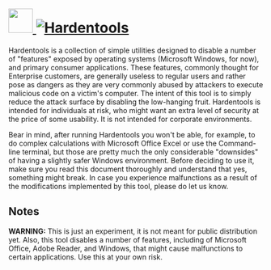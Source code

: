 # [<img src="https://cdn.jsdelivr.net/gh/AdmiringWorm/chocolatey-packages@0863e5e7649730147921d3c4f6df36d717ed9d1c/icons/hardentools.png" height="48" width="48" /> ![Hardentools](https://img.shields.io/chocolatey/v/hardentools.svg?label=Hardentools&style=for-the-badge)](https://chocolatey.org/packages/hardentools)

Hardentools is a collection of simple utilities designed to disable a number of "features" exposed by operating systems (Microsoft Windows, for now), and primary consumer applications. These features, commonly thought for Enterprise customers, are generally useless to regular users and rather pose as dangers as they are very commonly abused by attackers to execute malicious code on a victim's computer. The intent of this tool is to simply reduce the attack surface by disabling the low-hanging fruit. Hardentools is intended for individuals at risk, who might want an extra level of security at the price of some usability. It is not intended for corporate environments.

Bear in mind, after running Hardentools you won't be able, for example, to do complex calculations with Microsoft Office Excel or use the Command-line terminal, but those are pretty much the only considerable "downsides" of having a slightly safer Windows environment. Before deciding to use it, make sure you read this document thoroughly and understand that yes, something might break. In case you experience malfunctions as a result of the modifications implemented by this tool, please do let us know.

## Notes
**WARNING:** This is just an experiment, it is not meant for public distribution yet. Also, this tool disables a number of features, including of Microsoft Office, Adobe Reader, and Windows, that might cause malfunctions to certain applications. Use this at your own risk.
